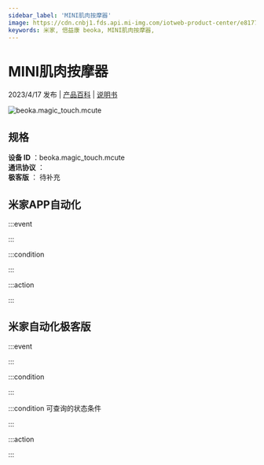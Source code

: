 ```yaml
---
sidebar_label: 'MINI肌肉按摩器'
image: https://cdn.cnbj1.fds.api.mi-img.com/iotweb-product-center/e8177370c94c386043f1b7e194d6a33c_1680075832236.png?GalaxyAccessKeyId=AKVGLQWBOVIRQ3XLEW&Expires=9223372036854775807&Signature=HVVkkSGKT70WU5SZ8KokGiCUCFg=
keywords: 米家, 倍益康 beoka, MINI肌肉按摩器, 
---
```

# MINI肌肉按摩器

2023/4/17 发布 | [产品百科](https://home.mi.com/webapp/content/baike/product/index.html?model=beoka.magic_touch.mcute/) | [说明书](https://home.mi.com/views/introduction.html?model=beoka.magic_touch.mcute&region=cn)

![beoka.magic_touch.mcute](https://cdn.cnbj1.fds.api.mi-img.com/iotweb-product-center/e8177370c94c386043f1b7e194d6a33c_1680075832236.png?GalaxyAccessKeyId=AKVGLQWBOVIRQ3XLEW&Expires=9223372036854775807&Signature=HVVkkSGKT70WU5SZ8KokGiCUCFg=)

## 规格  
> 
**设备 ID** ：beoka.magic_touch.mcute  
**通讯协议** ：  
**极客版**  ： 待补充 


## 米家APP自动化  

:::event  

:::

:::condition  

:::

:::action   

:::

## 米家自动化极客版  

:::event  

:::

:::condition  

:::

:::condition 可查询的状态条件  

:::

:::action  

:::

        

